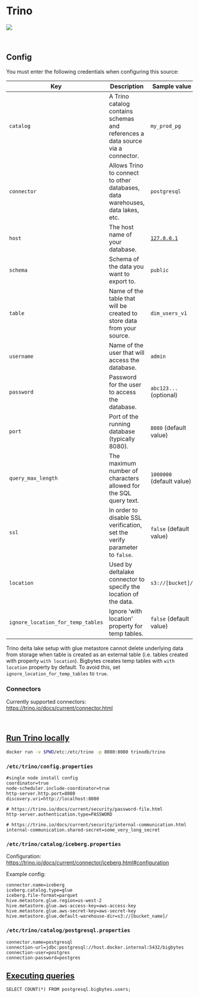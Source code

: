 # Trino

![](https://trino.io/assets/trino-og.png)

<br />

## Config

You must enter the following credentials when configuring this source:

| Key | Description | Sample value
| --- | --- | --- |
| `catalog` | A Trino catalog contains schemas and references a data source via a connector. | `my_prod_pg` |
| `connector` | Allows Trino to connect to other databases, data warehouses, data lakes, etc. | `postgresql` |
| `host` | The host name of your database. | [`127.0.0.1`](127.0.0.1) |
| `schema` | Schema of the data you want to export to. | `public` |
| `table` | Name of the table that will be created to store data from your source. | `dim_users_v1` |
| `username` | Name of the user that will access the database. | `admin` |
| `password` | Password for the user to access the database. | `abc123...` (optional) |
| `port` | Port of the running database (typically 8080). | `8080` (default value) |
| `query_max_length` | The maximum number of characters allowed for the SQL query text. | `1000000` (default value) |
| `ssl` | In order to disable SSL verification, set the verify parameter to `false`. | `false` (default value) |
| `location` | Used by deltalake connector to specify the location of the data. | `s3://[bucket]/` |
| `ignore_location_for_temp_tables` | Ignore 'with location' property for temp tables. | `false` (default value) |

Trino delta lake setup with glue metastore cannot delete underlying data from storage when table is created as an external table (i.e. tables created with property `with location`). Bigbytes creates temp tables with `with location` property by default. To avoid this, set `ignore_location_for_temp_tables` to `true`.

### Connectors

Currently supported connectors: https://trino.io/docs/current/connector.html

<br />

## [Run Trino locally](https://trino.io/docs/current/installation/containers.html)

```bash
docker run -v $PWD/etc:/etc/trino -p 8080:8080 trinodb/trino
```

### `/etc/trino/config.properties`

```
#single node install config
coordinator=true
node-scheduler.include-coordinator=true
http-server.http.port=8080
discovery.uri=http://localhost:8080

# https://trino.io/docs/current/security/password-file.html
http-server.authentication.type=PASSWORD

# https://trino.io/docs/current/security/internal-communication.html
internal-communication.shared-secret=some_very_long_secret
```

### `/etc/trino/catalog/iceberg.properties`
Configuration: https://trino.io/docs/current/connector/iceberg.html#configuration

Example config:
```
connector.name=iceberg
iceberg.catalog.type=glue
iceberg.file-format=parquet
hive.metastore.glue.region=us-west-2
hive.metastore.glue.aws-access-key=aws-access-key
hive.metastore.glue.aws-secret-key=aws-secret-key
hive.metastore.glue.default-warehouse-dir=s3://[bucket_name]/

```

### `/etc/trino/catalog/postgresql.properties`

```
connector.name=postgresql
connection-url=jdbc:postgresql://host.docker.internal:5432/bigbytes
connection-user=postgres
connection-password=postgres
```

## [Executing queries](https://trino.io/docs/current/installation/containers.html#executing-queries)

```
SELECT COUNT(*) FROM postgresql.bigbytes.users;
```
